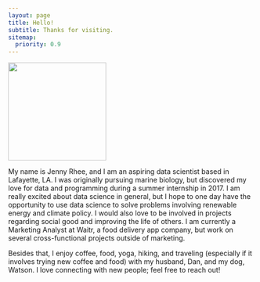 ```yaml
---
layout: page
title: Hello!
subtitle: Thanks for visiting.
sitemap:
  priority: 0.9
---
```

<img src="{{ '/assets/img/mypic.jpg' | prepend: site.baseurl }}" id="about-img" height="200px" width="200px">

<div id="describe-text">
	<p>My name is Jenny Rhee, and I am an aspiring data scientist based in Lafayette, LA. I was originally pursuing marine biology, but discovered my love for data and programming during a summer internship in 2017. I am really excited about data science in general, but I hope to one day have the opportunity to use data science to solve problems involving renewable energy and climate policy. I would also love to be involved in projects regarding social good and improving the life of others. I am currently a Marketing Analyst at Waitr, a food delivery app company, but work on several cross-functional projects outside of marketing.</p>
  <p>Besides that, I enjoy coffee, food, yoga, hiking, and traveling (especially if it involves trying new coffee and food) with my husband, Dan, and my dog, Watson. I love connecting with new people; feel free to reach out!</p>
</div>
